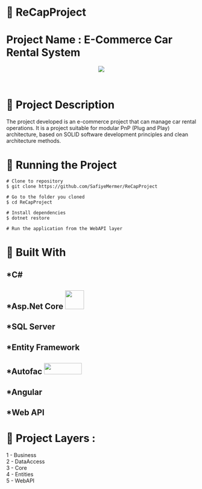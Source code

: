 #  :key: ReCapProject
# Project Name : E-Commerce Car Rental System
<p align="center">
  <img src="https://cdn3.f-cdn.com/contestentries/401406/13464693/572b13cb93322_thumb900.jpg"  />
</p><br/>

# :star2: Project Description
The project developed is an e-commerce project that can manage car rental operations. It is a project suitable for modular PnP (Plug and Play) architecture, based on SOLID software development principles and clean architecture methods.

# :star2: Running the Project
```
# Clone to repository
$ git clone https://github.com/SafiyeMermer/ReCapProject

# Go to the folder you cloned
$ cd ReCapProject

# Install dependencies
$ dotnet restore

# Run the application from the WebAPI layer
```
# :star2: Built With
## *C# 
## *Asp.Net Core  <img width ="50" height ="50" src="https://pics.freeicons.io/uploads/icons/png/14621971553750220-512.png" />
## *SQL Server  
## *Entity Framework  
## *Autofac       <img width ="100" height ="30" src="https://camo.githubusercontent.com/660a4e0e53571f8f593a56df74573cb8f09777268a87305057363a9b38a3dd59/68747470733a2f2f696d672e736869656c64732e696f2f62616467652f4175746f6661632d3030343838303f7374796c653d666f722d7468652d6261646765266c6f676f3d6e75676574266c6f676f436f6c6f723d7768697465" />
## *Angular
## *Web API    

# :star2: Project Layers : 
1 - Business <br/>
2 - DataAccess <br/>
3 - Core <br/>
4 - Entities <br/> 
5 - WebAPI <br/>


